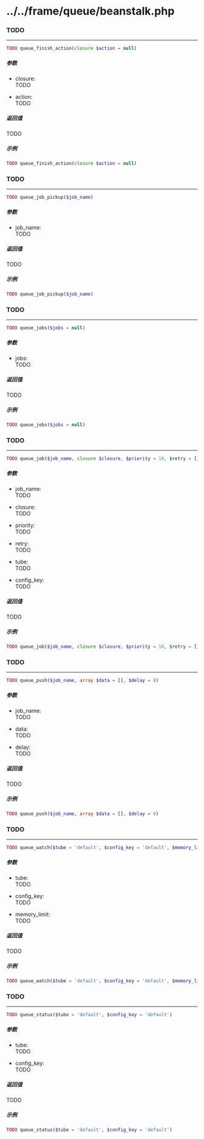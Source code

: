 # ../../frame/queue/beanstalk.php












### TODO
----
```php
TODO queue_finish_action(closure $action = null)
```
##### 参数
- closure:  
    TODO

- action:  
    TODO

##### 返回值
TODO

##### 示例
```php
TODO queue_finish_action(closure $action = null)
```











### TODO
----
```php
TODO queue_job_pickup($job_name)
```
##### 参数
- job_name:  
    TODO

##### 返回值
TODO

##### 示例
```php
TODO queue_job_pickup($job_name)
```











### TODO
----
```php
TODO queue_jobs($jobs = null)
```
##### 参数
- jobs:  
    TODO

##### 返回值
TODO

##### 示例
```php
TODO queue_jobs($jobs = null)
```











### TODO
----
```php
TODO queue_job($job_name, closure $closure, $priority = 10, $retry = [], $tube = 'default', $config_key = 'default')
```
##### 参数
- job_name:  
    TODO

- closure:  
    TODO

- priority:  
    TODO

- retry:  
    TODO

- tube:  
    TODO

- config_key:  
    TODO

##### 返回值
TODO

##### 示例
```php
TODO queue_job($job_name, closure $closure, $priority = 10, $retry = [], $tube = 'default', $config_key = 'default')
```











### TODO
----
```php
TODO queue_push($job_name, array $data = [], $delay = 0)
```
##### 参数
- job_name:  
    TODO

- data:  
    TODO

- delay:  
    TODO

##### 返回值
TODO

##### 示例
```php
TODO queue_push($job_name, array $data = [], $delay = 0)
```











### TODO
----
```php
TODO queue_watch($tube = 'default', $config_key = 'default', $memory_limit = 1048576)
```
##### 参数
- tube:  
    TODO

- config_key:  
    TODO

- memory_limit:  
    TODO

##### 返回值
TODO

##### 示例
```php
TODO queue_watch($tube = 'default', $config_key = 'default', $memory_limit = 1048576)
```











### TODO
----
```php
TODO queue_status($tube = 'default', $config_key = 'default')
```
##### 参数
- tube:  
    TODO

- config_key:  
    TODO

##### 返回值
TODO

##### 示例
```php
TODO queue_status($tube = 'default', $config_key = 'default')
```
